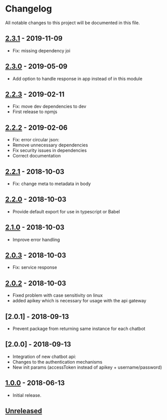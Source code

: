 # Changelog
All notable changes to this project will be documented in this file.

[2.3.1]: https://github.com/digipolisantwerp/chatbot_service_nodejs/tree/v2.3.1
## [2.3.1] - 2019-11-09
- Fix: missing dependency joi

[2.3.0]: https://github.com/digipolisantwerp/chatbot_service_nodejs/tree/v2.3.0
## [2.3.0] - 2019-05-09
- Add option to handle response in app instead of in this module

[2.2.3]: https://github.com/digipolisantwerp/chatbot_service_nodejs/tree/v2.2.3
## [2.2.3] - 2019-02-11
- Fix: move dev dependencies to dev
- First release to npmjs

[2.2.2]: https://github.com/digipolisantwerp/chatbot_service_nodejs/tree/v2.2.2
## [2.2.2] - 2019-02-06
- Fix: error circular json:
- Remove unnecessary dependencies
- Fix security issues in dependencies
- Correct documentation

[2.2.1]: https://github.com/digipolisantwerp/chatbot_service_nodejs/tree/v2.2.1
## [2.2.1] - 2018-10-03
- Fix: change meta to metadata in body

[2.2.0]: https://github.com/digipolisantwerp/chatbot_service_nodejs/tree/v2.2.0
## [2.2.0] - 2018-10-03
- Provide default export for use in typescript or Babel

[2.1.0]: https://github.com/digipolisantwerp/chatbot_service_nodejs/tree/v2.1.0
## [2.1.0] - 2018-10-03
- Improve error handling

[2.0.3]: https://github.com/digipolisantwerp/chatbot_service_nodejs/tree/v2.0.3
## [2.0.3] - 2018-10-03
- Fix: service response

[2.0.2]: https://github.com/digipolisantwerp/chatbot_service_nodejs/tree/v2.0.2
## [2.0.2] - 2018-10-03
- Fixed problem with case sensitivity on linux
- added apikey which is necessary for usage with the api gateway

## [2.0.1] - 2018-09-13
- Prevent package from returning same instance for each chatbot

## [2.0.0] - 2018-09-13
- Integration of new chatbot api:
- Changes to the authentication mechanisms
- New init params (accessToken instead of apikey + username/password)

[1.0.0]: https://github.com/digipolisantwerp/chatbot_service_nodejs/compare/v0.3.0...v1.0.0
## [1.0.0] - 2018-06-13

- Initial release.

## [Unreleased]
<!--
"### Added" for new features.
"### Changed" for changes in existing functionality.
"### Deprecated" for soon-to-be removed features.
"### Removed" for now removed features.
"### Fixed" for any bug fixes.
"### Security" in case of vulnerabilities.
-->

[Unreleased]: https://github.com/digipolisantwerp/chatbot_service_nodejs/compare/v1.0.0...HEAD
